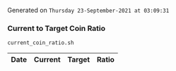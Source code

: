 Generated on `Thursday 23-September-2021 at 03:09:31`

### Current to Target Coin Ratio
`current_coin_ratio.sh`

Date|Current|Target|Ratio
---|---|---|---
